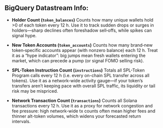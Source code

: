  ## BigQuery Datastream Info:

 * **Holder Count (`token_balances`)**
  Counts how many unique wallets hold >0 of each token every 12 h. Use it to track sudden drops or surges in holders—sharp declines often foreshadow sell‐offs, while spikes can signal hype.

* **New Token Accounts (`token_accounts`)**
  Counts how many brand‐new token‐specific accounts appear (with nonzero balance) each 12 h. Treat it as a “hype indicator”: big jumps mean fresh wallets entering the market, which can precede a pump (or signal FOMO selling risk).

* **SPL-Token Instruction Count (`instructions`)**
  Totals all SPL-Token Program calls every 12 h (i.e. every on-chain SPL transfer across all tokens). Use it as a network-wide activity gauge—if your token’s transfers aren’t keeping pace with overall SPL traffic, its liquidity or tail risk may be mispriced.

* **Network Transaction Count (`transactions`)**
  Counts all Solana transactions every 12 h. Use it as a proxy for network congestion and fee pressure: high network-wide tx counts often mean higher fees and thinner alt-token volumes, which widens your forecasted return intervals.
